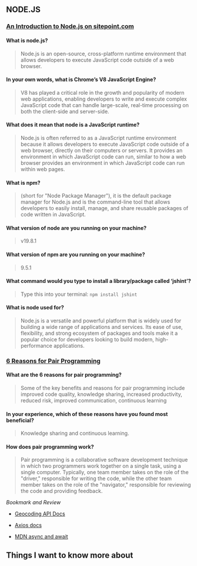 ##  NODE.JS

### [An Introduction to Node.js on sitepoint.com](https://www.sitepoint.com/an-introduction-to-node-js)

#### What is node.js?

> Node.js is an open-source, cross-platform runtime environment that allows developers to execute JavaScript code outside of a web browser.

#### In your own words, what is Chrome’s V8 JavaScript Engine?

> V8 has played a critical role in the growth and popularity of modern web applications, enabling developers to write and execute complex JavaScript code that can handle large-scale, real-time processing on both the client-side and server-side.

#### What does it mean that node is a JavaScript runtime?

> Node.js is often referred to as a JavaScript runtime environment because it allows developers to execute JavaScript code outside of a web browser, directly on their computers or servers. It provides an environment in which JavaScript code can run, similar to how a web browser provides an environment in which JavaScript code can run within web pages.

#### What is npm?

> (short for "Node Package Manager"), it is the default package manager for Node.js and is the command-line tool that allows developers to easily install, manage, and share reusable packages of code written in JavaScript.

#### What version of node are you running on your machine?

> v19.8.1

#### What version of npm are you running on your machine?

> 9.5.1

#### What command would you type to install a library/package called ‘jshint’?

> Type this into your terminal: `npm install jshint`

#### What is node used for?

> Node.js is a versatile and powerful platform that is widely used for building a wide range of applications and services. Its ease of use, flexibility, and strong ecosystem of packages and tools make it a popular choice for developers looking to build modern, high-performance applications.

### [6 Reasons for Pair Programming](https://www.codefellows.org/blog/6-reasons-for-pair-programming/)

#### What are the 6 reasons for pair programming?

> Some of the key benefits and reasons for pair programming include improved code quality, knowledge sharing, increased productivity, reduced risk, improved communication, continuous learning

#### In your experience, which of these reasons have you found most beneficial?

> Knowledge sharing and continuous learning.

#### How does pair programming work?

> Pair programming is a collaborative software development technique in which two programmers work together on a single task, using a single computer. Typically, one team member takes on the role of the "driver," responsible for writing the code, while the other team member takes on the role of the "navigator," responsible for reviewing the code and providing feedback.

*Bookmark and Review*

- [Geocoding API Docs](https://locationiq.com/)

- [Axios docs](https://www.npmjs.com/package/axios)

- [MDN async and await](https://developer.mozilla.org/en-US/docs/Learn/JavaScript/Asynchronous/Async_await)


## Things I want to know more about
